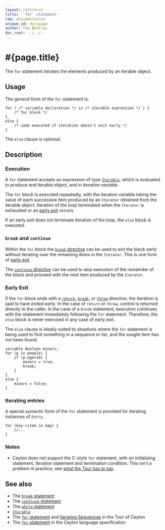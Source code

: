 ```yaml
---
layout: reference
title: '`for` statement'
tab: documentation
unique_id: docspage
author: Tom Bentley
doc_root: ../../..
---
```


# #{page.title}

The `for` statement iterates the elements produced by an iterable object.

## Usage 

The general form of the `for` statement is:

<!-- check:none -->
<!-- try: -->
    for ( /* variable declaration */ in /* iterable expression */ ) {
        /* for block */
    }
    else {
        /* code executed if iteration doesn't exit early */
    }

The `else` clause is optional.

## Description

### Execution

A `for` statement accepts an expression of type 
[`Iterable`](#{site.urls.apidoc_current}/Iterable.type.html), which is evaluated
to produce and iterable object, and in _iteration variable_. 

The `for` block is executed repeatedly, with the iteration variable taking the 
value of each successive item produced by an `Iterator` obtained from the iterable 
object. Iteration of the loop terminated when the `Iterator` is exhausted or an 
[early exit](#early_exit) occurs.

If an early exit does not terminate iteration of the loop, the `else` block is
executed. 

### `break` and `continue`

Within the `for` block the [`break` directive](../break/) can be used to exit 
the block early without iterating over the remaining items in the `Iterator`. 
This is one form of [early exit](#early_exit).

The [`continue` directive](../continue) can be used to skip execution of the 
remainder of the block and proceed with the next item produced by the `Iterator`.

### Early Exit

If the `for` block ends with a [`return`](../return/), [`break`](../break/), 
or [`throw`](../throw/) directive, the iteration is said to have *exited early*. 
In the case of `return` or `throw`, control is returned directly to the caller. 
In the case of a `break` statement, execution continues with the statement
immediately following the `for` statement. Therefore, the `else` block is never 
executed in any case of early exit.

The `else` clause is ideally suited to situations where the `for` statement 
is being used to find something in a sequence or list, and the sought item has 
not been found:

<!-- cat: class Person() {shared Integer age = 0;} -->
<!-- cat: void m(Person[] people) { -->
<!-- try: -->
    variable Boolean minors;
    for (p in people) {
        if (p.age<18) {
            minors = true;
            break;
        }
    }
    else {
        minors = false;
    }
<!-- cat: } -->

### Iterating entries

A special syntactic form of the `for` statement is provided for iterating instances
of `Entry`.

    for (key->item in map) {
        //...
    }

### Notes

* Ceylon does not support the C-style `for` statement, with an initialising statement,
  iteration statement and termination condition. This isn't a problem in practice; 
  see [what the Tour has to say](#{page.doc_root}/tour/sequences#iterating_sequences).

## See also

* The [`break` statement](../break)
* The [`continue` statement](../continue)
* The [`while` statement](../while)
* [`Iterable`](#{site.urls.apidoc_current}/Iterable.type.html)
* The [`for` statement](#{page.doc_root}/tour/attributes-control-structures#control_structures) 
  and [Iterating Sequences](#{page.doc_root}/tour/sequences#iterating_sequences)
  in the Tour of Ceylon
* The [`for` statement](#{site.urls.spec_current}#forelse) in the Ceylon language 
  specification
